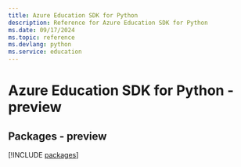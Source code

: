 ```yaml
---
title: Azure Education SDK for Python
description: Reference for Azure Education SDK for Python
ms.date: 09/17/2024
ms.topic: reference
ms.devlang: python
ms.service: education
---
```

# Azure Education SDK for Python - preview
## Packages - preview
[!INCLUDE [packages](education-index.md)]